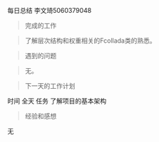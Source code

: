 每日总结 李文琦5060379048

> 完成的工作

> 了解层次结构和权重相关的Fcollada类的熟悉。

> 遇到的问题

> 无。

> 下一天的工作计划

时间  全天 任务 了解项目的基本架构

> 经验和感想

无